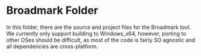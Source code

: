 # Broadmark Folder

In this folder, there are the source and project files for the Broadmark tool. We currently only support building to Windows_x64, however, porting to other OSes should be difficult, as most of the code is fairly SO agnostic and all dependencies are cross-platform. 